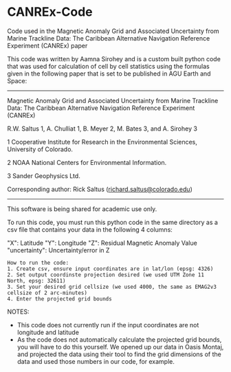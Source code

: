 # CANREx-Code
Code used in the Magnetic Anomaly Grid and Associated Uncertainty from Marine Trackline Data: The Caribbean Alternative Navigation Reference Experiment (CANREx) paper

This code was written by Aamna Sirohey and is a custom built python code that was used for calculation of cell by cell statistics using the formulas given in the following paper that is set to be published in AGU Earth and Space:

***
Magnetic Anomaly Grid and Associated Uncertainty from Marine Trackline Data: The Caribbean Alternative Navigation Reference Experiment (CANREx)

R.W. Saltus 1, A. Chulliat 1, B. Meyer 2, M. Bates 3, and A. Sirohey 3

1 Cooperative Institute for Research in the Environmental Sciences, University of Colorado.

2 NOAA National Centers for Environmental Information.

3 Sander Geophysics Ltd.

Corresponding author: Rick Saltus (richard.saltus@colorado.edu)
***

This software is being shared for academic use only.

To run this code, you must run this python code in the same directory as a csv file that contains your data in the following 4 columns:

"X": Latitude "Y": Longitude "Z": Residual Magnetic Anomaly Value "uncertainty": Uncertainty/error in Z

    How to run the code:
    1. Create csv, ensure input coordinates are in lat/lon (epsg: 4326)
    2. Set output coordinste projection desired (we used UTM Zone 11 North, epsg: 32611)
    3. Set your desired grid cellsize (we used 4000, the same as EMAG2v3 cellsize of 2 arc-minutes)
    4. Enter the projected grid bounds

NOTES:

* This code does not currently run if the input coordinates are not longitude and latitude
* As the code does not automatically calculate the projected grid bounds, you will have to do this yourself. We opened up our data in Oasis Montaj, and projected the data using their tool to find the grid dimensions of the data and used those numbers in our code, for example.
